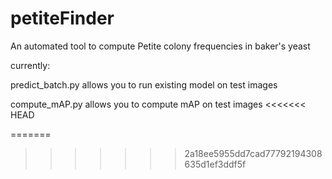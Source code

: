 # petiteFinder
An automated tool to compute Petite colony frequencies in baker's yeast

currently:

predict_batch.py allows you to run existing model on test images

compute_mAP.py allows you to compute mAP on test images
<<<<<<< HEAD

=======
>>>>>>> 2a18ee5955dd7cad77792194308635d1ef3ddf5f
